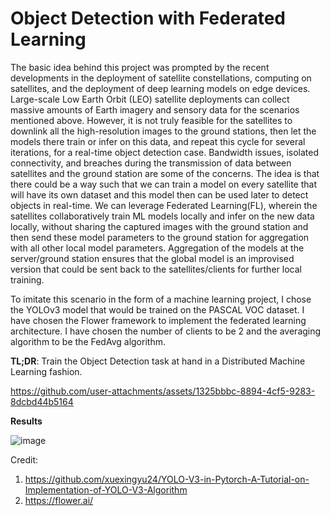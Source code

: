 # Object Detection with Federated Learning

The basic idea behind this project was prompted by the recent developments in the deployment of satellite constellations, computing on satellites, and the deployment of deep learning models on edge devices. Large-scale Low Earth Orbit (LEO) satellite deployments can collect massive amounts of Earth imagery and sensory data for the scenarios mentioned above. However, it is not truly feasible for the satellites to downlink all the high-resolution images to the ground stations, then let the models there train or infer on this data, and repeat this cycle for several iterations, for a real-time object detection case. Bandwidth issues, isolated connectivity, and breaches during the transmission of data between satellites and the ground station are some of the concerns. The idea is that there could be a way such that we can train a model on every satellite that will have its own dataset and this model then can be used later to detect objects in real-time. We can leverage Federated Learning(FL), wherein the satellites collaboratively train ML models locally and infer on the new data locally, without sharing the captured images with the ground station and then send these model parameters to the ground station for aggregation with all other local model parameters. Aggregation of the models at the server/ground station ensures that the global model is an improvised version that could be sent back to the satellites/clients for further local training.

To imitate this scenario in the form of a machine learning project, I chose the YOLOv3 model that would be trained on the PASCAL VOC dataset. I have chosen the Flower framework to implement the federated learning architecture. I have chosen the number of clients to be 2 and the averaging algorithm to be the FedAvg algorithm.

**TL;DR**: Train the Object Detection task at hand in a Distributed Machine Learning fashion.


https://github.com/user-attachments/assets/1325bbbc-8894-4cf5-9283-8dcbd44b5164

**Results**

![image](https://github.com/user-attachments/assets/b788202c-e6a6-41a6-8a91-709c287e4953)



Credit: 
1. https://github.com/xuexingyu24/YOLO-V3-in-Pytorch-A-Tutorial-on-Implementation-of-YOLO-V3-Algorithm
2. https://flower.ai/
